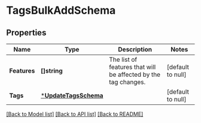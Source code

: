 # TagsBulkAddSchema

## Properties
Name | Type | Description | Notes
------------ | ------------- | ------------- | -------------
**Features** | **[]string** | The list of features that will be affected by the tag changes. | [default to null]
**Tags** | [***UpdateTagsSchema**](updateTagsSchema.md) |  | [default to null]

[[Back to Model list]](../README.md#documentation-for-models) [[Back to API list]](../README.md#documentation-for-api-endpoints) [[Back to README]](../README.md)

